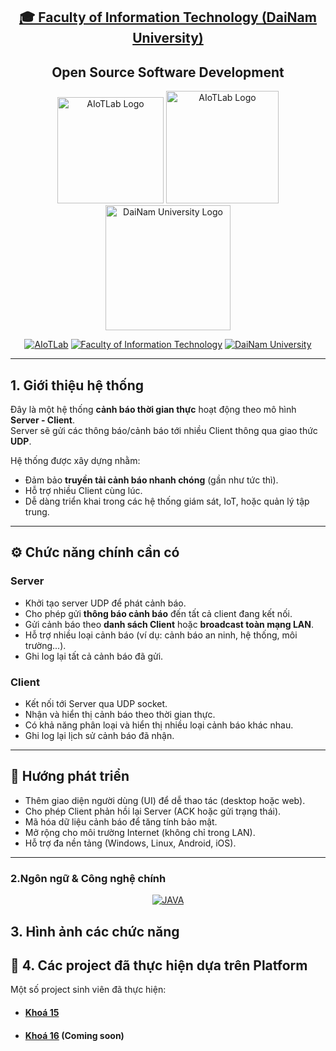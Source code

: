 <h2 align="center">
    <a href="https://dainam.edu.vn/vi/khoa-cong-nghe-thong-tin">
    🎓 Faculty of Information Technology (DaiNam University)
    </a>
</h2>
<h2 align="center">
    Open Source Software Development
</h2>
<div align="center">
    <p align="center">
        <img alt="AIoTLab Logo" width="170" src="https://github.com/user-attachments/assets/711a2cd8-7eb4-4dae-9d90-12c0a0a208a2" />
        <img alt="AIoTLab Logo" width="180" src="https://github.com/user-attachments/assets/dc2ef2b8-9a70-4cfa-9b4b-f6c2f25f1660" />
        <img alt="DaiNam University Logo" width="200" src="https://github.com/user-attachments/assets/77fe0fd1-2e55-4032-be3c-b1a705a1b574" />
    </p>

[![AIoTLab](https://img.shields.io/badge/AIoTLab-green?style=for-the-badge)](https://www.facebook.com/DNUAIoTLab)
[![Faculty of Information Technology](https://img.shields.io/badge/Faculty%20of%20Information%20Technology-blue?style=for-the-badge)](https://dainam.edu.vn/vi/khoa-cong-nghe-thong-tin)
[![DaiNam University](https://img.shields.io/badge/DaiNam%20University-orange?style=for-the-badge)](https://dainam.edu.vn)

</div>

---
## 1. Giới thiệu hệ thống
Đây là một hệ thống **cảnh báo thời gian thực** hoạt động theo mô hình **Server - Client**.  
Server sẽ gửi các thông báo/cảnh báo tới nhiều Client thông qua giao thức **UDP**.   

Hệ thống được xây dựng nhằm:
- Đảm bảo **truyền tải cảnh báo nhanh chóng** (gần như tức thì).
- Hỗ trợ nhiều Client cùng lúc.
- Dễ dàng triển khai trong các hệ thống giám sát, IoT, hoặc quản lý tập trung.

---

## ⚙️ Chức năng chính cần có

### Server
- Khởi tạo server UDP để phát cảnh báo.
- Cho phép gửi **thông báo cảnh báo** đến tất cả client đang kết nối.
- Gửi cảnh báo theo **danh sách Client** hoặc **broadcast toàn mạng LAN**.
- Hỗ trợ nhiều loại cảnh báo (ví dụ: cảnh báo an ninh, hệ thống, môi trường...).
- Ghi log lại tất cả cảnh báo đã gửi.

### Client
- Kết nối tới Server qua UDP socket.
- Nhận và hiển thị cảnh báo theo thời gian thực.
- Có khả năng phân loại và hiển thị nhiều loại cảnh báo khác nhau.
- Ghi log lại lịch sử cảnh báo đã nhận.

---

## 🚀 Hướng phát triển
- Thêm giao diện người dùng (UI) để dễ thao tác (desktop hoặc web).
- Cho phép Client phản hồi lại Server (ACK hoặc gửi trạng thái).
- Mã hóa dữ liệu cảnh báo để tăng tính bảo mật.
- Mở rộng cho môi trường Internet (không chỉ trong LAN).
- Hỗ trợ đa nền tảng (Windows, Linux, Android, iOS).
---

### 2.Ngôn ngữ & Công nghệ chính
<div align="center">
    
[![JAVA](https://img.shields.io/badge/Java-007396?style=for-the-badge&logo=java&logoColor=white)](https://www.java.comen/)

</div>


## 3. Hình ảnh các chức năng

## 🚀 4. Các project đã thực hiện dựa trên Platform

Một số project sinh viên đã thực hiện:
- #### [Khoá 15](./docs/projects/K15/README.md)
- #### [Khoá 16]() (Coming soon)

